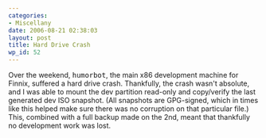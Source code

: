```yaml
---
categories:
- Miscellany
date: 2006-08-21 02:38:03
layout: post
title: Hard Drive Crash
wp_id: 52
---
```

Over the weekend, <tt>humorbot</tt>, the main x86 development machine for Finnix, suffered a hard drive crash. Thankfully, the crash wasn't absolute, and I was able to mount the dev partition read-only and copy/verify the last generated dev ISO snapshot. (All snapshots are GPG-signed, which in times like this helped make sure there was no corruption on that particular file.) This, combined with a full backup made on the 2nd, meant that thankfully no development work was lost.
